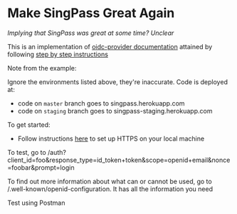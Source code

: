 # Make SingPass Great Again

_Implying that SingPass was great at some time? Unclear_

This is an implementation of [oidc-provider documentation](https://github.com/panva/node-oidc-provider#oidc-provider)
attained by following [step by step instructions](https://github.com/panva/node-oidc-provider-example)

Note from the example:

Ignore the environments listed above, they're inaccurate. Code is deployed at:

- code on `master` branch goes to singpass.herokuapp.com
- code on `staging` branch goes to singpass-staging.herokuapp.com

To get started:

- Follow instructions [here](https://medium.freecodecamp.org/how-to-get-https-working-on-your-local-development-environment-in-5-minutes-7af615770eec) to set up HTTPS on your local machine

To test, go to /auth?client_id=foo&response_type=id_token+token&scope=openid+email&nonce=foobar&prompt=login

To find out more information about what can or cannot be used, go to /.well-known/openid-configuration. It has all the information you need

Test using Postman
